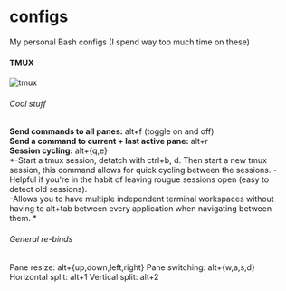 # configs
My personal Bash configs (I spend way too much time on these)  


#### TMUX
![tmux](https://cloud.githubusercontent.com/assets/22798226/23110917/a7294932-f6d9-11e6-9c5f-8e64dceae768.png)

###### Cool stuff
**Send commands to all panes:** alt+f (toggle on and off)  
**Send a command to current + last active pane:** alt+r  
**Session cycling:** alt+{q,e}  
    *-Start a tmux session, detatch with ctrl+b, d. Then start a new
     tmux session, this command allows for quick cycling between the sessions.
    -Helpful if you're in the habit of leaving rougue sessions open (easy to detect old sessions).   
    -Allows you to have multiple independent terminal workspaces without having to alt+tab between 
     every application when navigating between them.  * 

###### General re-binds
Pane resize: alt+{up,down,left,right}
Pane switching: alt+{w,a,s,d}  
Horizontal split: alt+1
Vertical split: alt+2


